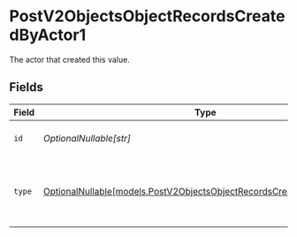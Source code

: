 # PostV2ObjectsObjectRecordsCreatedByActor1

The actor that created this value.


## Fields

| Field                                                                                                                                | Type                                                                                                                                 | Required                                                                                                                             | Description                                                                                                                          |
| ------------------------------------------------------------------------------------------------------------------------------------ | ------------------------------------------------------------------------------------------------------------------------------------ | ------------------------------------------------------------------------------------------------------------------------------------ | ------------------------------------------------------------------------------------------------------------------------------------ |
| `id`                                                                                                                                 | *OptionalNullable[str]*                                                                                                              | :heavy_minus_sign:                                                                                                                   | An ID to identify the actor.                                                                                                         |
| `type`                                                                                                                               | [OptionalNullable[models.PostV2ObjectsObjectRecordsCreatedByActorType1]](../models/postv2objectsobjectrecordscreatedbyactortype1.md) | :heavy_minus_sign:                                                                                                                   | The type of actor. [Read more information on actor types here](/docs/actors).                                                        |